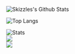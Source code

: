 <!--
**Skizzles/Skizzles** is a ✨ _special_ ✨ repository because its `README.md` (this file) appears on your GitHub profile.

Here are some ideas to get you started:

- 🔭 I’m currently working on ...
- 🌱 I’m currently learning ...
- 👯 I’m looking to collaborate on ...
- 🤔 I’m looking for help with ...
- 💬 Ask me about ...
- 📫 How to reach me: ...
- 😄 Pronouns: ...
- ⚡ Fun fact: ...
-->

![Skizzles's Github Stats](https://github-readme-stats.vercel.app/api?username=Skizzles&show_icons=true&theme=vision-friendly-dark&count_private=true)

![Top Langs](https://github-readme-stats.vercel.app/api/top-langs/?username=Skizzles&theme=vision-friendly-dark&count_private=true)

<img src="https://github-readme-stats.vercel.app/api?username=Skizzles&show_icons=true" alt="Stats"><br>
  <img src="https://github-readme-stats.vercel.app/api/top-langs/?username=Skizzles&layout=compact"><br>
  <img src="https://visitor-badge.glitch.me/badge?page_id=Skizzles">

